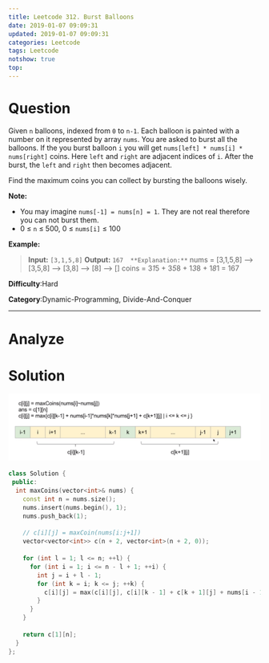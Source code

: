 ```yaml
---
title: Leetcode 312. Burst Balloons
date: 2019-01-07 09:09:31
updated: 2019-01-07 09:09:31
categories: Leetcode
tags: Leetcode
notshow: true
top:
---
```


# Question

Given  `n`  balloons, indexed from  `0`  to  `n-1`. Each balloon is painted with a number on it represented by array  `nums`. You are asked to burst all the balloons. If the you burst balloon  `i`  you will get  `nums[left] * nums[i] * nums[right]`  coins. Here  `left`  and  `right`  are adjacent indices of  `i`. After the burst, the  `left`  and  `right`  then becomes adjacent.

Find the maximum coins you can collect by bursting the balloons wisely.

**Note:**

- You may imagine  `nums[-1] = nums[n] = 1`. They are not real therefore you can not burst them.
- 0 ≤  `n`  ≤ 500, 0 ≤  `nums[i]`  ≤ 100

**Example:**

> **Input:** `[3,1,5,8]`
> **Output:** `167 
> **Explanation:**` nums = [3,1,5,8] --> [3,5,8] -->   [3,8]   -->  [8]  --> [] coins =  3*1*5      +  3*5*8    +  1*3*8      + 1*8*1   = 167

**Difficulty**:Hard

**Category**:Dynamic-Programming, Divide-And-Conquer

<!-- more -->

------------

# Analyze

# Solution

![](/images/in-post/2019-01-07-Leetcode-312-Burst-Balloons/2019-01-07-20-31-26.png)

```cpp
class Solution {
 public:
  int maxCoins(vector<int>& nums) {
    const int n = nums.size();
    nums.insert(nums.begin(), 1);
    nums.push_back(1);

    // c[i][j] = maxCoin(nums[i:j+1])
    vector<vector<int>> c(n + 2, vector<int>(n + 2, 0));

    for (int l = 1; l <= n; ++l) {
      for (int i = 1; i <= n - l + 1; ++i) {
        int j = i + l - 1;
        for (int k = i; k <= j; ++k) {
          c[i][j] = max(c[i][j], c[i][k - 1] + c[k + 1][j] + nums[i - 1] * nums[k] * nums[j + 1]);
        }
      }
    }

    return c[1][n];
  }
};
```

<!-- TODO:怎么可以得到第一层的循环条件是对应的长度呢 -->